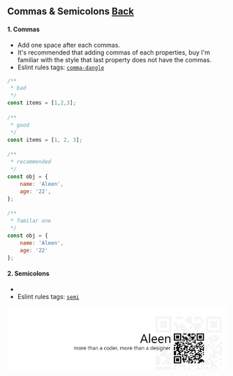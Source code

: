 ## Commas & Semicolons [**Back**](./../README.md)

#### 1. Commas

- Add one space after each commas.
- It's recommended that adding commas of each properties, buy I'm familiar with the style that last property does not have the commas.
- Eslint rules tags: [`comma-dangle`](http://eslint.org/docs/rules/comma-dangle.html)

```js
/**
 * bad
 */
const items = [1,2,3];

/**
 * good
 */
const items = [1, 2, 3];

/**
 * recommended
 */
const obj = {
    name: 'Aleen',
    age: '22',
};

/**
 * familar one
 */
const obj = {
    name: 'Aleen',
    age: '22'
};

```

#### 2. Semicolons

- 
- Eslint rules tags: [`semi`](http://eslint.org/docs/rules/semi.html)

<a href="http://aleen42.github.io/" target="_blank" ><img src="./../pic/tail.gif"></a>